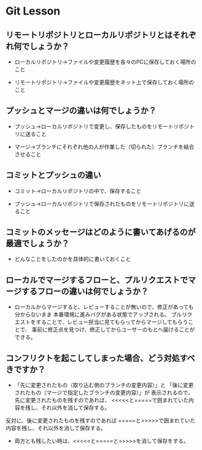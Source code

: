 # Git Lesson

## リモートリポジトリとローカルリポジトリとはそれぞれ何でしょうか？

 - ローカルリポジトリ→ファイルや変更履歴を各々のPCに保存しておく場所のこと

 - リモートリポジトリ→ファイルや変更履歴をネット上で保存しておく場所のこと


## プッシュとマージの違いは何でしょうか？

 - プッシュ→ローカルリポジトリで変更し、保存したものをリモートリポジトリに送ること

 - マージ→ブランチにそれぞれ他の人が作業した（切られた）ブランチを結合させること


## コミットとプッシュの違い

 - コミット→ローカルリポジトリの中で、保存すること

 - プッシュ→ローカルリポジトリで保存されたものをリモートリポジトリに送ること


## コミットのメッセージはどのように書いてあげるのが最適でしょうか？

 - どんなことをしたのかを具体的に書いておくこと


## ローカルでマージするフローと、プルリクエストでマージするフローの違いは何でしょうか？

 - ローカルからマージすると、レビューすることが無いので、修正があっても分からないまま
本番環境に進みバグがある状態でアップされる。
プルリクエストをすることで、レビュー担当に見てもらってからマージしてもらうことで、
事前に修正点を見つけ、修正してからユーザーのもとへ届けることができる。

<!-- メモ
本番環境
実際にユーザーが使用する環境 そのままユーザーと書くと誰か分からない -->



## コンフリクトを起こしてしまった場合、どう対処すべきですか？

 - 「先に変更されたもの（取り込む側のブランチの変更内容）」と
「後に変更されたもの（マージで指定したブランチの変更内容）」が
表示されるので、先に変更されたものを残すのであれば、
<<<<<と=====で囲まれていた内容を残し、それ以外を消して保存する。

反対に、後に変更されたものを残すのであれば
=====と>>>>>で囲まれていた内容を残し、それ以外を消して保存する。

 - 両方とも残したい時は、<<<<<と=====と>>>>>を消して保存をする。
